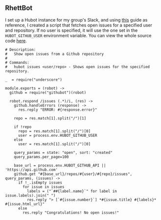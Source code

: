 ## RhettBot

I set up a Hubot instance for my group's Slack, and using [this](http://cloudmark.github.io/Hubot/) guide as reference, I created a script that fetches open issues for a specified user and repository. If no user is specified, it will use the one set in the `HUBOT_GITHUB_USER` environment variable. You can view the whole source code [here](https://github.com/make-bu/RhettBot).

    # Description:
    #   Show open issues from a Github repository
    #
    # Commands:
    #   hubot issues <user/repo> - Shows open issues for the specified repository.

    _  = require("underscore")

    module.exports = (robot) ->
      github = require("githubot")(robot)

      robot.respond /issues (.*)/i, (res) ->
        github.handleErrors (response) ->
          res.reply "ERROR: #{response.error}"

        repo = res.match[1].split("/")[1]

        if !repo
          repo = res.match[1].split("/")[0]
          user = process.env.HUBOT_GITHUB_USER 
        else
          user = res.match[1].split("/")[0]

        query_params = state: "open", sort: "created"
        query_params.per_page=100

        base_url = process.env.HUBOT_GITHUB_API || 'https://api.github.com'
        github.get "#{base_url}/repos/#{user}/#{repo}/issues", query_params, (issues) ->
          if !_.isEmpty issues
            for issue in issues
              labels = ("`##{label.name}`" for label in issue.labels).join(" ")
              res.reply "> [`#{issue.number}`] *#{issue.title} #{labels}* #{issue.html_url}"
          else
            res.reply "Congratulations! No open issues!"
